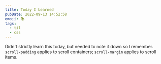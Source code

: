 ```yaml
---
title: Today I Learned
pubDate: 2022-09-13 14:52:58
emoji: 📚
tags:
  - til
  - css
---
```


Didn't strictly learn this today, but needed to note it down so I remember. `scroll-padding` applies to scroll containers; `scroll-margin` applies to scroll items.
